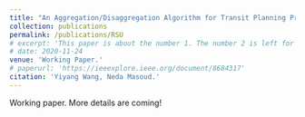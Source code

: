 ```yaml
---
title: "An Aggregation/Disaggregation Algorithm for Transit Planning Problem"
collection: publications
permalink: /publications/RSU
# excerpt: 'This paper is about the number 1. The number 2 is left for future work.'
# date: 2020-11-24
venue: 'Working Paper.'
# paperurl: 'https://ieeexplore.ieee.org/document/8684317'
citation: 'Yiyang Wang, Neda Masoud.'
---
```


Working paper. More details are coming!